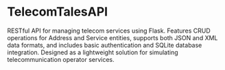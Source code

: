 # TelecomTalesAPI
RESTful API for managing telecom services using Flask. 
Features CRUD operations for Address and Service entities, supports both JSON and XML data formats, and includes basic authentication and SQLite database integration. 
Designed as a lightweight solution for simulating telecommunication operator services.
